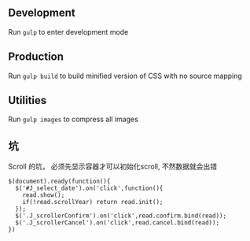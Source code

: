 ## Development
Run ``gulp`` to enter development mode

## Production
Run ``gulp build`` to build minified version of CSS with no source mapping

## Utilities
Run ``gulp images`` to compress all images

## 坑
Scroll 的坑， 必须先显示容器才可以初始化scroll, 不然数据就会出错
```
$(document).ready(function(){
  $('#J_select_date').on('click',function(){
    read.show();
    if(!read.scrollYear) return read.init();
  });
  $('.J_scrollerConfirm').on('click',read.confirm.bind(read));
  $('.J_scrollerCancel').on('click',read.cancel.bind(read));
})


```
